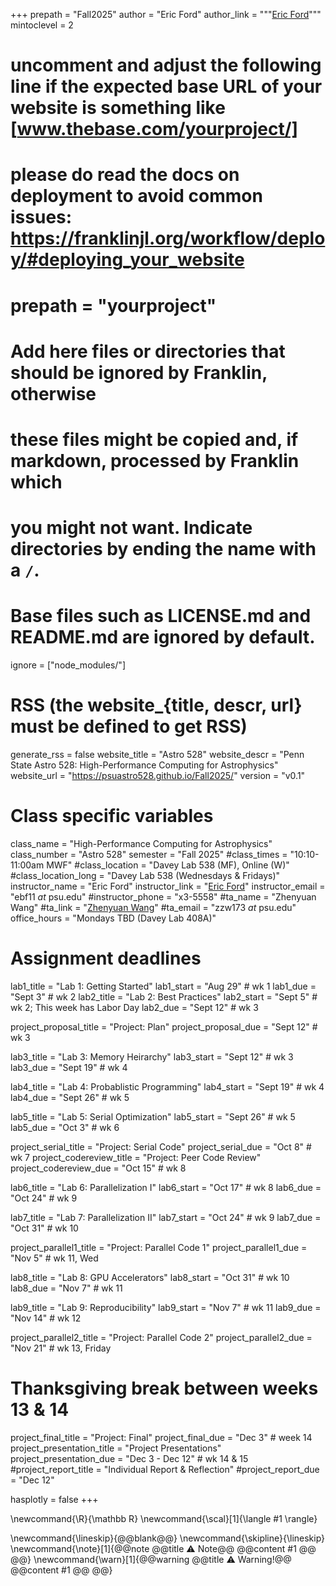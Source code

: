 <!--
Add here global page variables to use throughout your website.
-->
+++
prepath = "Fall2025"
author = "Eric Ford"
author_link = """<a href="https://science.psu.edu/astro/people/ebf11">Eric Ford</a>"""
mintoclevel = 2

# uncomment and adjust the following line if the expected base URL of your website is something like [www.thebase.com/yourproject/]
# please do read the docs on deployment to avoid common issues: https://franklinjl.org/workflow/deploy/#deploying_your_website
# prepath = "yourproject"

# Add here files or directories that should be ignored by Franklin, otherwise
# these files might be copied and, if markdown, processed by Franklin which
# you might not want. Indicate directories by ending the name with a `/`.
# Base files such as LICENSE.md and README.md are ignored by default.
ignore = ["node_modules/"]

# RSS (the website_{title, descr, url} must be defined to get RSS)
generate_rss = false
website_title = "Astro 528"
website_descr = "Penn State Astro 528: High-Performance Computing for Astrophysics"
website_url   = "https://psuastro528.github.io/Fall2025/"
version       = "v0.1"

# Class specific variables
class_name = "High-Performance Computing for Astrophysics"
class_number = "Astro 528"
semester = "Fall 2025"
#class_times = "10:10-11:00am MWF"
#class_location = "Davey Lab 538 (MF), Online (W)"
#class_location_long = "Davey Lab 538 (Wednesdays & Fridays)"
instructor_name = "Eric Ford"
instructor_link = "[Eric Ford](https://science.psu.edu/astro/people/ebf11)"
instructor_email = "ebf11 _at_ psu.edu"
#instructor_phone = "x3-5558"
#ta_name = "Zhenyuan Wang"
#ta_link = "[Zhenyuan Wang](https://science.psu.edu/astro/people/zzw173)"
#ta_email = "zzw173 _at_ psu.edu"
office_hours = "Mondays TBD (Davey Lab 408A)"

# Assignment deadlines
lab1_title = "Lab 1: Getting Started"
lab1_start = "Aug 29"  # wk 1
lab1_due = "Sept 3"    # wk 2
lab2_title = "Lab 2: Best Practices"
lab2_start = "Sept 5"  # wk 2; This week has Labor Day
lab2_due = "Sept 12"    # wk 3

project_proposal_title = "Project: Plan"
project_proposal_due = "Sept 12" # wk 3

lab3_title = "Lab 3: Memory Heirarchy"
lab3_start = "Sept 12"  # wk 3
lab3_due = "Sept 19"   # wk 4

lab4_title = "Lab 4: Probablistic Programming"
lab4_start = "Sept 19" # wk 4
lab4_due = "Sept 26"   # wk 5

lab5_title = "Lab 5: Serial Optimization"
lab5_start = "Sept 26" # wk 5
lab5_due = "Oct 3"     # wk 6

project_serial_title = "Project: Serial Code"
project_serial_due = "Oct 8"  # wk 7
project_codereview_title = "Project: Peer Code Review"
project_codereview_due = "Oct 15"  # wk 8

lab6_title = "Lab 6: Parallelization I"
lab6_start = "Oct 17"  # wk 8
lab6_due = "Oct 24"    # wk 9

lab7_title = "Lab 7: Parallelization II"
lab7_start = "Oct 24"  # wk 9
lab7_due = "Oct 31"    # wk 10

project_parallel1_title = "Project: Parallel Code 1"
project_parallel1_due = "Nov 5"   # wk 11, Wed

lab8_title = "Lab 8: GPU Accelerators"
lab8_start = "Oct 31"   # wk 10
lab8_due = "Nov 7"      # wk 11

lab9_title = "Lab 9: Reproducibility"
lab9_start = "Nov 7"   # wk 11
lab9_due = "Nov 14"    # wk 12

project_parallel2_title = "Project: Parallel Code 2"
project_parallel2_due = "Nov 21"   # wk 13, Friday

# Thanksgiving break between weeks 13 & 14

project_final_title = "Project: Final"
project_final_due = "Dec 3"  # week 14
project_presentation_title = "Project Presentations"
project_presentation_due = "Dec 3 - Dec 12"  # wk 14 & 15
#project_report_title = "Individual Report & Reflection"
#project_report_due = "Dec 12"

hasplotly = false
+++


<!--
Add here global latex commands to use throughout your pages.
-->
\newcommand{\R}{\mathbb R}
\newcommand{\scal}[1]{\langle #1 \rangle}

\newcommand{\lineskip}{@@blank@@}
\newcommand{\skipline}{\lineskip}
\newcommand{\note}[1]{@@note @@title ⚠ Note@@ @@content #1 @@ @@}
\newcommand{\warn}[1]{@@warning @@title ⚠ Warning!@@ @@content #1 @@ @@}
